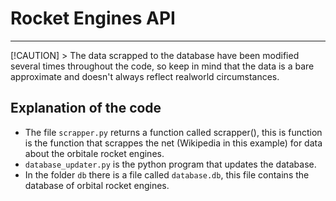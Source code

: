 # Rocket Engines API
---
 [!CAUTION] > The data scrapped to the database have been modified several times throughout the code, so keep in mind that the data is a bare approximate and doesn't always reflect realworld circumstances.
## Explanation of the code
* The file `scrapper.py` returns a function called scrapper(), this is function is the function that scrappes the net (Wikipedia in this example) for data about the orbitale rocket engines.
* `database_updater.py` is the python program that updates the database.
* In the folder `db` there is a file called `database.db`, this file contains the database of orbital rocket engines.
